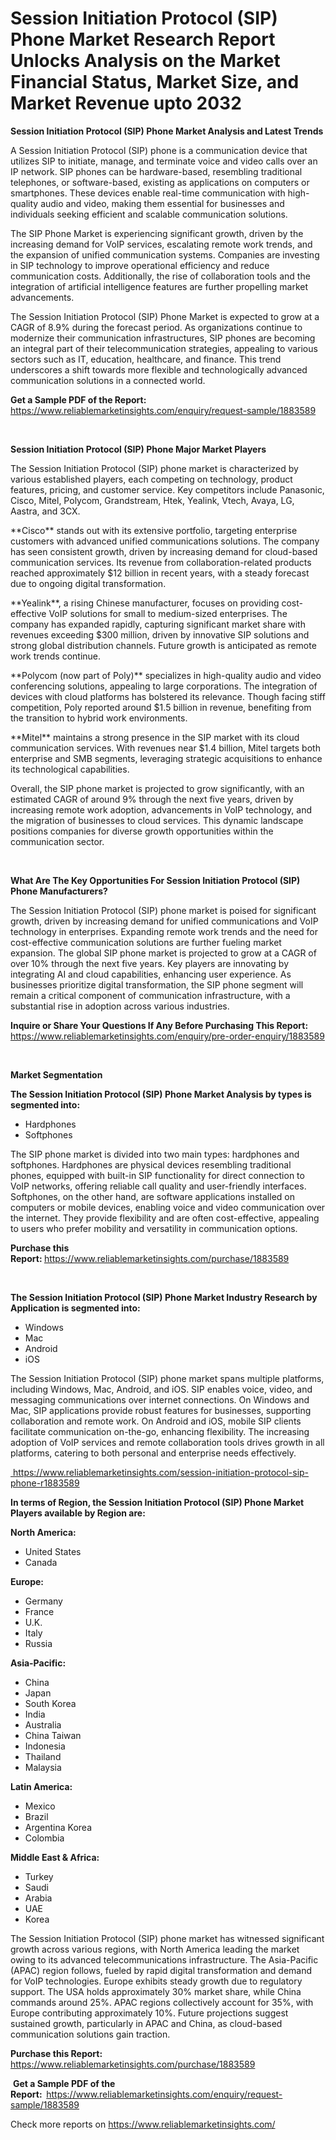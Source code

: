 <p><h1>Session Initiation Protocol (SIP) Phone Market Research Report Unlocks Analysis on the Market Financial Status, Market Size, and Market Revenue upto 2032</h1></p><p><strong>Session Initiation Protocol (SIP) Phone Market Analysis and Latest Trends</strong></p>
<p><p>A Session Initiation Protocol (SIP) phone is a communication device that utilizes SIP to initiate, manage, and terminate voice and video calls over an IP network. SIP phones can be hardware-based, resembling traditional telephones, or software-based, existing as applications on computers or smartphones. These devices enable real-time communication with high-quality audio and video, making them essential for businesses and individuals seeking efficient and scalable communication solutions.</p><p>The SIP Phone Market is experiencing significant growth, driven by the increasing demand for VoIP services, escalating remote work trends, and the expansion of unified communication systems. Companies are investing in SIP technology to improve operational efficiency and reduce communication costs. Additionally, the rise of collaboration tools and the integration of artificial intelligence features are further propelling market advancements. </p><p>The Session Initiation Protocol (SIP) Phone Market is expected to grow at a CAGR of 8.9% during the forecast period. As organizations continue to modernize their communication infrastructures, SIP phones are becoming an integral part of their telecommunication strategies, appealing to various sectors such as IT, education, healthcare, and finance. This trend underscores a shift towards more flexible and technologically advanced communication solutions in a connected world.</p></p>
<p><strong>Get a Sample PDF of the Report:&nbsp;</strong> <a href="https://www.reliablemarketinsights.com/enquiry/request-sample/1883589?utm_campaign=3014&utm_medium=2&utm_source=Github&utm_content=ia&utm_term=06042025&utm_id=session-initiation-protocol-sip-phone">https://www.reliablemarketinsights.com/enquiry/request-sample/1883589</a></p>
<p>&nbsp;</p>
<p><strong>Session Initiation Protocol (SIP) Phone Major Market Players</strong></p>
<p><p>The Session Initiation Protocol (SIP) phone market is characterized by various established players, each competing on technology, product features, pricing, and customer service. Key competitors include Panasonic, Cisco, Mitel, Polycom, Grandstream, Htek, Yealink, Vtech, Avaya, LG, Aastra, and 3CX.</p><p>**Cisco** stands out with its extensive portfolio, targeting enterprise customers with advanced unified communications solutions. The company has seen consistent growth, driven by increasing demand for cloud-based communication services. Its revenue from collaboration-related products reached approximately $12 billion in recent years, with a steady forecast due to ongoing digital transformation.</p><p>**Yealink**, a rising Chinese manufacturer, focuses on providing cost-effective VoIP solutions for small to medium-sized enterprises. The company has expanded rapidly, capturing significant market share with revenues exceeding $300 million, driven by innovative SIP solutions and strong global distribution channels. Future growth is anticipated as remote work trends continue.</p><p>**Polycom (now part of Poly)** specializes in high-quality audio and video conferencing solutions, appealing to large corporations. The integration of devices with cloud platforms has bolstered its relevance. Though facing stiff competition, Poly reported around $1.5 billion in revenue, benefiting from the transition to hybrid work environments.</p><p>**Mitel** maintains a strong presence in the SIP market with its cloud communication services. With revenues near $1.4 billion, Mitel targets both enterprise and SMB segments, leveraging strategic acquisitions to enhance its technological capabilities.</p><p>Overall, the SIP phone market is projected to grow significantly, with an estimated CAGR of around 9% through the next five years, driven by increasing remote work adoption, advancements in VoIP technology, and the migration of businesses to cloud services. This dynamic landscape positions companies for diverse growth opportunities within the communication sector.</p></p>
<p>&nbsp;</p>
<p><strong>What Are The Key Opportunities For Session Initiation Protocol (SIP) Phone Manufacturers?</strong></p>
<p><p>The Session Initiation Protocol (SIP) phone market is poised for significant growth, driven by increasing demand for unified communications and VoIP technology in enterprises. Expanding remote work trends and the need for cost-effective communication solutions are further fueling market expansion. The global SIP phone market is projected to grow at a CAGR of over 10% through the next five years. Key players are innovating by integrating AI and cloud capabilities, enhancing user experience. As businesses prioritize digital transformation, the SIP phone segment will remain a critical component of communication infrastructure, with a substantial rise in adoption across various industries.</p></p>
<p><strong>Inquire or Share Your Questions If Any Before Purchasing This Report:</strong> <a href="https://www.reliablemarketinsights.com/enquiry/pre-order-enquiry/1883589?utm_campaign=3014&utm_medium=2&utm_source=Github&utm_content=ia&utm_term=06042025&utm_id=session-initiation-protocol-sip-phone">https://www.reliablemarketinsights.com/enquiry/pre-order-enquiry/1883589</a></p>
<p>&nbsp;</p>
<p><strong>Market Segmentation</strong></p>
<p><strong>The Session Initiation Protocol (SIP) Phone Market Analysis by types is segmented into:</strong></p>
<p><ul><li>Hardphones</li><li>Softphones</li></ul></p>
<p><p>The SIP phone market is divided into two main types: hardphones and softphones. Hardphones are physical devices resembling traditional phones, equipped with built-in SIP functionality for direct connection to VoIP networks, offering reliable call quality and user-friendly interfaces. Softphones, on the other hand, are software applications installed on computers or mobile devices, enabling voice and video communication over the internet. They provide flexibility and are often cost-effective, appealing to users who prefer mobility and versatility in communication options.</p></p>
<p><strong>Purchase this Report:&nbsp;</strong><a href="https://www.reliablemarketinsights.com/purchase/1883589?utm_campaign=3014&utm_medium=2&utm_source=Github&utm_content=ia&utm_term=06042025&utm_id=session-initiation-protocol-sip-phone">https://www.reliablemarketinsights.com/purchase/1883589</a></p>
<p>&nbsp;</p>
<p><strong>The Session Initiation Protocol (SIP) Phone Market Industry Research by Application is segmented into:</strong></p>
<p><ul><li>Windows</li><li>Mac</li><li>Android</li><li>iOS</li></ul></p>
<p><p>The Session Initiation Protocol (SIP) phone market spans multiple platforms, including Windows, Mac, Android, and iOS. SIP enables voice, video, and messaging communications over internet connections. On Windows and Mac, SIP applications provide robust features for businesses, supporting collaboration and remote work. On Android and iOS, mobile SIP clients facilitate communication on-the-go, enhancing flexibility. The increasing adoption of VoIP services and remote collaboration tools drives growth in all platforms, catering to both personal and enterprise needs effectively.</p></p>
<p><a href="https://www.reliablemarketinsights.com/session-initiation-protocol-sip-phone-r1883589?utm_campaign=3014&utm_medium=2&utm_source=Github&utm_content=ia&utm_term=06042025&utm_id=session-initiation-protocol-sip-phone">&nbsp;https://www.reliablemarketinsights.com/session-initiation-protocol-sip-phone-r1883589</a></p>
<p><strong>In terms of Region, the Session Initiation Protocol (SIP) Phone Market Players available by Region are:</strong></p>
<p>
    <p> <strong> North America: </strong>
        <ul>
            <li>United States</li>
            <li>Canada</li>
        </ul>
        </p> 
    <p> <strong> Europe: </strong>
        <ul>
            <li>Germany</li>
            <li>France</li>
            <li>U.K.</li>
            <li>Italy</li>
            <li>Russia</li>
        </ul>
        </p> 
    <p> <strong> Asia-Pacific: </strong>
        <ul>
            <li>China</li>
            <li>Japan</li>
            <li>South Korea</li>
            <li>India</li>
            <li>Australia</li>
            <li>China Taiwan</li>
            <li>Indonesia</li>
            <li>Thailand</li>
            <li>Malaysia</li>
        </ul>
        </p> 
    <p> <strong> Latin America: </strong>
        <ul>
            <li>Mexico</li>
            <li>Brazil</li>
            <li>Argentina Korea</li>
            <li>Colombia</li>
        </ul>
        </p> 
    <p> <strong> Middle East & Africa: </strong>
        <ul>
            <li>Turkey</li>
            <li>Saudi</li>
            <li>Arabia</li>
            <li>UAE</li>
            <li>Korea</li>
        </ul>
    </p>
    </p>
<p><p>The Session Initiation Protocol (SIP) phone market has witnessed significant growth across various regions, with North America leading the market owing to its advanced telecommunications infrastructure. The Asia-Pacific (APAC) region follows, fueled by rapid digital transformation and demand for VoIP technologies. Europe exhibits steady growth due to regulatory support. The USA holds approximately 30% market share, while China commands around 25%. APAC regions collectively account for 35%, with Europe contributing approximately 10%. Future projections suggest sustained growth, particularly in APAC and China, as cloud-based communication solutions gain traction.</p></p>
<p><strong>Purchase this Report: </strong><a href="https://www.reliablemarketinsights.com/purchase/1883589?utm_campaign=3014&utm_medium=2&utm_source=Github&utm_content=ia&utm_term=06042025&utm_id=session-initiation-protocol-sip-phone">https://www.reliablemarketinsights.com/purchase/1883589</a></p>
<p>&nbsp;<strong>Get a Sample PDF of the Report:&nbsp;&nbsp;</strong><a href="https://www.reliablemarketinsights.com/enquiry/request-sample/1883589?utm_campaign=3014&utm_medium=2&utm_source=Github&utm_content=ia&utm_term=06042025&utm_id=session-initiation-protocol-sip-phone">https://www.reliablemarketinsights.com/enquiry/request-sample/1883589</a></p>
<p><strong></strong></p>
<p>Check more reports on <a href="https://www.reliablemarketinsights.com/?utm_campaign=3014&utm_medium=2&utm_source=Github&utm_content=ia&utm_term=06042025&utm_id=session-initiation-protocol-sip-phone">https://www.reliablemarketinsights.com/</a></p>